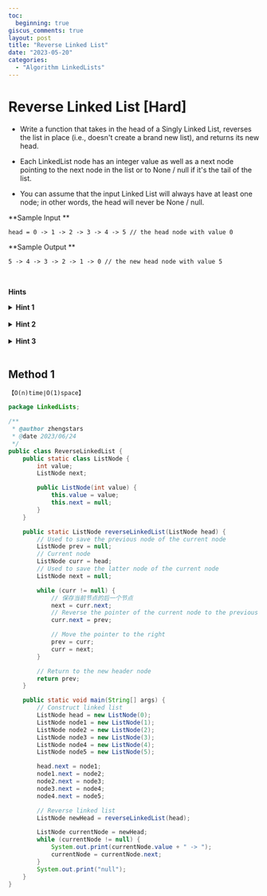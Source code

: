 ```yaml
---
toc:
  beginning: true
giscus_comments: true
layout: post
title: "Reverse Linked List"
date: "2023-05-20"
categories:
  - "Algorithm LinkedLists"
---
```


# Reverse Linked List [Hard]

- Write a function that takes in the head of a Singly Linked List, reverses the list in place (i.e., doesn't create a brand new list), and returns its new head.

- Each LinkedList node has an integer value as well as a next node pointing to the next node in the list or to None / null if it's the tail of the list.

- You can assume that the input Linked List will always have at least one node; in other words, the head will never be None / null.



**Sample Input **

```
head = 0 -> 1 -> 2 -> 3 -> 4 -> 5 // the head node with value 0
```

**Sample Output **

```
5 -> 4 -> 3 -> 2 -> 1 -> 0 // the new head node with value 5
```

<br>

**Hints**
<br>

<details> <summary><b>Hint 1</b></summary>
    <br>
    <i><strong>You can iterate through the Linked List from head to tail and reverse it in place along the way. </strong></i>
</details>







<br>

<details> <summary><b>Hint 2</b></summary>
    <br>
    <i><strong>You'll need to manipulate three nodes at once at every step. </strong></i>
</details>







<br>



<details> <summary><b>Hint 3</b></summary>
    <br>
    <i><strong>Imagine you have three variables pointing to three consecutive nodes in a Linked List. Start by setting the "next" property of the second node to the first node. Then, set the first variable to the second node, and set the second variable to the third node. Finally, set the third variable to the second variable's "next" property (at this point, the second variable is the original third node). Repeat this process until you're at the tail of the Linked List. </strong></i>
</details>







<br>



## Method 1

```tex
【O(n)time∣O(1)space】
```

```java
package LinkedLists;

/**
 * @author zhengstars
 * @date 2023/06/24
 */
public class ReverseLinkedList {
    public static class ListNode {
        int value;
        ListNode next;

        public ListNode(int value) {
            this.value = value;
            this.next = null;
        }
    }

    public static ListNode reverseLinkedList(ListNode head) {
        // Used to save the previous node of the current node
        ListNode prev = null;
        // Current node
        ListNode curr = head;
        // Used to save the latter node of the current node
        ListNode next = null;

        while (curr != null) {
            // 保存当前节点的后一个节点
            next = curr.next;
            // Reverse the pointer of the current node to the previous node
            curr.next = prev;

            // Move the pointer to the right
            prev = curr;
            curr = next;
        }

        // Return to the new header node
        return prev;
    }

    public static void main(String[] args) {
        // Construct linked list
        ListNode head = new ListNode(0);
        ListNode node1 = new ListNode(1);
        ListNode node2 = new ListNode(2);
        ListNode node3 = new ListNode(3);
        ListNode node4 = new ListNode(4);
        ListNode node5 = new ListNode(5);

        head.next = node1;
        node1.next = node2;
        node2.next = node3;
        node3.next = node4;
        node4.next = node5;

        // Reverse linked list
        ListNode newHead = reverseLinkedList(head);

        ListNode currentNode = newHead;
        while (currentNode != null) {
            System.out.print(currentNode.value + " -> ");
            currentNode = currentNode.next;
        }
        System.out.print("null");
    }
}

```

